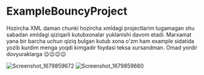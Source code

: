 # ExampleBouncyProject
Hozircha XML daman chunki hozircha xmldagi projectlarim tugamagan shu sabadan xmldagi qiziqarli kutubxonalar yuklanishi davom etadi.
Marxamat yana bir barcha uchun qiziq bulgan kutub xona o'zm ham example sidatida yozib kurdim menga yoqdi kimgadir foydasi teksa xursandman.
Omad yordir dovyuraklarga 😉😉😉😉

![Screenshot_1679859672](https://user-images.githubusercontent.com/76496460/227800279-689d64a4-5b11-472b-853b-9acf8d67a961.png)
![Screenshot_1679859660](https://user-images.githubusercontent.com/76496460/227800293-23269573-ba31-4640-9a56-fab5d48200e0.png)
